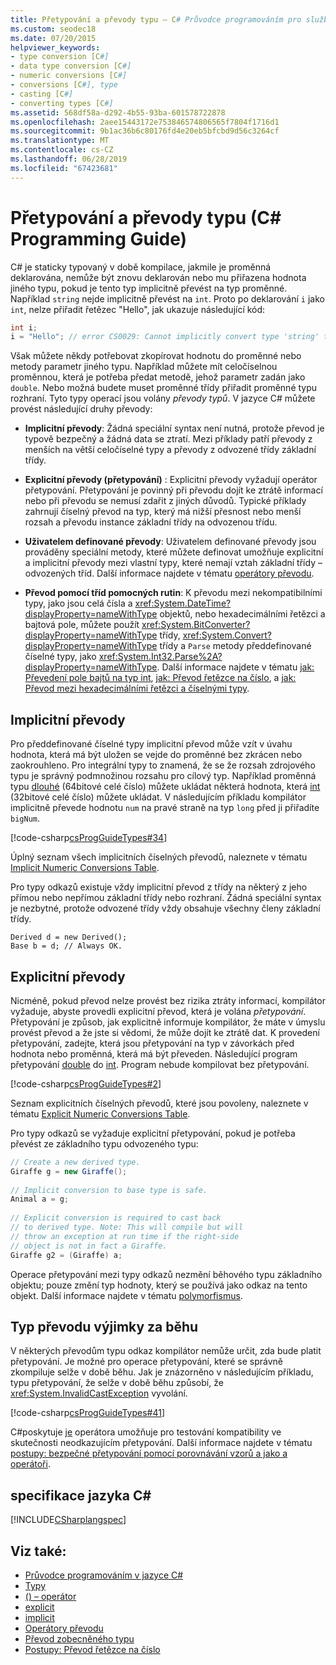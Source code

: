 ```yaml
---
title: Přetypování a převody typu – C# Průvodce programováním pro službu
ms.custom: seodec18
ms.date: 07/20/2015
helpviewer_keywords:
- type conversion [C#]
- data type conversion [C#]
- numeric conversions [C#]
- conversions [C#], type
- casting [C#]
- converting types [C#]
ms.assetid: 568df58a-d292-4b55-93ba-601578722878
ms.openlocfilehash: 2aee15443172e753846574806565f7804f1716d1
ms.sourcegitcommit: 9b1ac36b6c80176fd4e20eb5bfcbd9d56c3264cf
ms.translationtype: MT
ms.contentlocale: cs-CZ
ms.lasthandoff: 06/28/2019
ms.locfileid: "67423681"
---
```

# <a name="casting-and-type-conversions-c-programming-guide"></a>Přetypování a převody typu (C# Programming Guide)

C# je staticky typovaný v době kompilace, jakmile je proměnná deklarována, nemůže být znovu deklarován nebo mu přiřazena hodnota jiného typu, pokud je tento typ implicitně převést na typ proměnné. Například `string` nejde implicitně převést na `int`. Proto po deklarování `i` jako `int`, nelze přiřadit řetězec "Hello", jak ukazuje následující kód:
  
```csharp  
int i;  
i = "Hello"; // error CS0029: Cannot implicitly convert type 'string' to 'int'
```  
  
 Však můžete někdy potřebovat zkopírovat hodnotu do proměnné nebo metody parametr jiného typu. Například můžete mít celočíselnou proměnnou, která je potřeba předat metodě, jehož parametr zadán jako `double`. Nebo možná budete muset proměnné třídy přiřadit proměnné typu rozhraní. Tyto typy operací jsou volány *převody typů*. V jazyce C# můžete provést následující druhy převody:  
  
- **Implicitní převody**: Žádná speciální syntax není nutná, protože převod je typově bezpečný a žádná data se ztratí. Mezi příklady patří převody z menších na větší celočíselné typy a převody z odvozené třídy základní třídy.  
  
- **Explicitní převody (přetypování)** : Explicitní převody vyžadují operátor přetypování. Přetypování je povinný při převodu dojít ke ztrátě informací nebo při převodu se nemusí zdařit z jiných důvodů.  Typické příklady zahrnují číselný převod na typ, který má nižší přesnost nebo menší rozsah a převodu instance základní třídy na odvozenou třídu.  
  
- **Uživatelem definované převody**: Uživatelem definované převody jsou prováděny speciální metody, které můžete definovat umožňuje explicitní a implicitní převody mezi vlastní typy, které nemají vztah základní třídy – odvozených tříd. Další informace najdete v tématu [operátory převodu](../../../csharp/programming-guide/statements-expressions-operators/conversion-operators.md).  
  
- **Převod pomocí tříd pomocných rutin**: K převodu mezi nekompatibilními typy, jako jsou celá čísla a <xref:System.DateTime?displayProperty=nameWithType> objektů, nebo hexadecimálními řetězci a bajtová pole, můžete použít <xref:System.BitConverter?displayProperty=nameWithType> třídy, <xref:System.Convert?displayProperty=nameWithType> třídy a `Parse` metody předdefinované číselné typy, jako <xref:System.Int32.Parse%2A?displayProperty=nameWithType>. Další informace najdete v tématu [jak: Převedení pole bajtů na typ int](../../../csharp/programming-guide/types/how-to-convert-a-byte-array-to-an-int.md), [jak: Převod řetězce na číslo](../../../csharp/programming-guide/types/how-to-convert-a-string-to-a-number.md), a [jak: Převod mezi hexadecimálními řetězci a číselnými typy](../../../csharp/programming-guide/types/how-to-convert-between-hexadecimal-strings-and-numeric-types.md).  
  
## <a name="implicit-conversions"></a>Implicitní převody

 Pro předdefinované číselné typy implicitní převod může vzít v úvahu hodnota, která má být uložen se vejde do proměnné bez zkrácen nebo zaokrouhleno. Pro integrální typy to znamená, že se že rozsah zdrojového typu je správný podmnožinou rozsahu pro cílový typ. Například proměnná typu [dlouhé](../../../csharp/language-reference/builtin-types/integral-numeric-types.md) (64bitové celé číslo) můžete ukládat některá hodnota, která [int](../../../csharp/language-reference/builtin-types/integral-numeric-types.md) (32bitové celé číslo) můžete ukládat. V následujícím příkladu kompilátor implicitně převede hodnotu `num` na pravé straně na typ `long` před ji přiřadíte `bigNum`.  
  
 [!code-csharp[csProgGuideTypes#34](~/samples/snippets/csharp/VS_Snippets_VBCSharp/CsProgGuideTypes/CS/Class1.cs#34)]  
  
 Úplný seznam všech implicitních číselných převodů, naleznete v tématu [Implicit Numeric Conversions Table](../../../csharp/language-reference/keywords/implicit-numeric-conversions-table.md).  
  
 Pro typy odkazů existuje vždy implicitní převod z třídy na některý z jeho přímou nebo nepřímou základní třídy nebo rozhraní. Žádná speciální syntax je nezbytné, protože odvozené třídy vždy obsahuje všechny členy základní třídy.  
  
```  
Derived d = new Derived();  
Base b = d; // Always OK.  
```  
  
## <a name="explicit-conversions"></a>Explicitní převody

 Nicméně, pokud převod nelze provést bez rizika ztráty informací, kompilátor vyžaduje, abyste provedli explicitní převod, která je volána *přetypování*. Přetypování je způsob, jak explicitně informuje kompilátor, že máte v úmyslu provést převod a že jste si vědomi, že může dojít ke ztrátě dat. K provedení přetypování, zadejte, která jsou přetypování na typ v závorkách před hodnota nebo proměnná, která má být převeden. Následující program přetypování [double](../../../csharp/language-reference/keywords/double.md) do [int](../../../csharp/language-reference/builtin-types/integral-numeric-types.md). Program nebude kompilovat bez přetypování.  
  
 [!code-csharp[csProgGuideTypes#2](~/samples/snippets/csharp/VS_Snippets_VBCSharp/CsProgGuideTypes/CS/Class1.cs#2)]  
  
 Seznam explicitních číselných převodů, které jsou povoleny, naleznete v tématu [Explicit Numeric Conversions Table](../../../csharp/language-reference/keywords/explicit-numeric-conversions-table.md).  
  
 Pro typy odkazů se vyžaduje explicitní přetypování, pokud je potřeba převést ze základního typu odvozeného typu:  
  
```csharp  
// Create a new derived type.  
Giraffe g = new Giraffe();  
  
// Implicit conversion to base type is safe.  
Animal a = g;  
  
// Explicit conversion is required to cast back  
// to derived type. Note: This will compile but will  
// throw an exception at run time if the right-side  
// object is not in fact a Giraffe.  
Giraffe g2 = (Giraffe) a;  
```  
  
 Operace přetypování mezi typy odkazů nezmění běhového typu základního objektu; pouze změní typ hodnoty, který se používá jako odkaz na tento objekt. Další informace najdete v tématu [polymorfismus](../../../csharp/programming-guide/classes-and-structs/polymorphism.md).  
  
## <a name="type-conversion-exceptions-at-run-time"></a>Typ převodu výjimky za běhu

 V některých převodům typu odkaz kompilátor nemůže určit, zda bude platit přetypování. Je možné pro operace přetypování, které se správně zkompiluje selže v době běhu. Jak je znázorněno v následujícím příkladu, typu přetypování, že selže v době běhu způsobí, že <xref:System.InvalidCastException> vyvolání.  
  
 [!code-csharp[csProgGuideTypes#41](~/samples/snippets/csharp/VS_Snippets_VBCSharp/CsProgGuideTypes/CS/Class1.cs#41)]  
  
 C#poskytuje [je](../../language-reference/operators/type-testing-and-conversion-operators.md#is-operator) operátora umožňuje pro testování kompatibility ve skutečnosti neodkazujícím přetypování. Další informace najdete v tématu [postupy: bezpečné přetypování pomocí porovnávání vzorů a jako a operátoři](../../how-to/safely-cast-using-pattern-matching-is-and-as-operators.md).  
  
## <a name="c-language-specification"></a>specifikace jazyka C#

 [!INCLUDE[CSharplangspec](~/includes/csharplangspec-md.md)]  

## <a name="see-also"></a>Viz také:

- [Průvodce programováním v jazyce C#](../../../csharp/programming-guide/index.md)
- [Typy](../../../csharp/programming-guide/types/index.md)
- [() – operátor](../../../csharp/language-reference/operators/type-testing-and-conversion-operators.md#cast-operator-)
- [explicit](../../../csharp/language-reference/keywords/explicit.md)
- [implicit](../../../csharp/language-reference/keywords/implicit.md)
- [Operátory převodu](../../../csharp/programming-guide/statements-expressions-operators/conversion-operators.md)
- [Převod zobecněného typu](https://docs.microsoft.com/previous-versions/visualstudio/visual-studio-2013/yy580hbd(v=vs.120))
- [Postupy: Převod řetězce na číslo](../../../csharp/programming-guide/types/how-to-convert-a-string-to-a-number.md)
